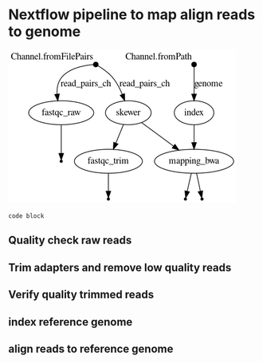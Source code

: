 # Nextflow pipeline to map align reads to genome


![alt text](https://github.com/zzzooeee/test-mapping-nextflow/blob/main/dag-chart.png)



```
code block
```


## Quality check raw reads

## Trim adapters and remove low quality reads

## Verify quality trimmed reads

## index reference genome

## align reads to reference genome




